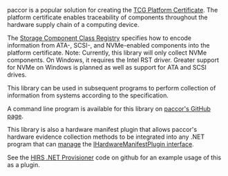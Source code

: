 paccor is a popular solution for creating the [TCG Platform Certificate](https://trustedcomputinggroup.org/resource/tcg-platform-certificate-profile/). The platform certificate enables traceability of components throughout the hardware supply chain of a computing device. 

The [Storage Component Class Registry](https://trustedcomputinggroup.org/resource/storage-component-class-registry/) specifies how to encode information from ATA-, SCSI-, and NVMe-enabled components into the platform certificate. Note: Currently, this library will only collect NVMe components. On Windows, it requires the Intel RST driver. Greater support for NVMe on Windows is planned as well as support for ATA and SCSI drives.

This library can be used in subsequent programs to perform collection of information from systems according to the specification. 

A command line program is available for this library on [paccor's GitHub page](https://github.com/nsacyber/paccor).

This library is also a hardware manifest plugin that allows paccor's hardware evidence collection methods to be integrated into any .NET program that can [manage](https://www.nuget.org/packages/paccor.HardwareManifestPluginManager) the [IHardwareManifestPlugin interface](https://www.nuget.org/packages/paccor.HardwareManifestPlugin).

See the [HIRS .NET Provisioner](https://github.com/nsacyber/hirs/) code on github for an example usage of this as a plugin.